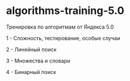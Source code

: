 # algorithms-training-5.0
Тренировка по алгоритмам от Яндекса 5.0

1 - Сложность, тестирование, особые случаи 

2 - Линейный поиск

3 - Множества и словари

4 - Бинарный поиск
